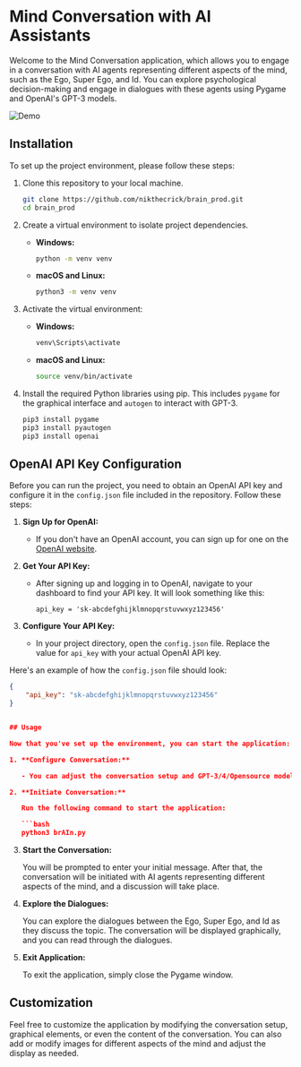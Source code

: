 

# Mind Conversation with AI Assistants

Welcome to the Mind Conversation application, which allows you to engage in a conversation with AI agents representing different aspects of the mind, such as the Ego, Super Ego, and Id. You can explore psychological decision-making and engage in dialogues with these agents using Pygame and OpenAI's GPT-3 models.

![Demo](demo.gif)

## Installation

To set up the project environment, please follow these steps:

1. Clone this repository to your local machine.

   ```bash
   git clone https://github.com/nikthecrick/brain_prod.git
   cd brain_prod
   ```

2. Create a virtual environment to isolate project dependencies.

   - **Windows:**

     ```bash
     python -m venv venv
     ```

   - **macOS and Linux:**

     ```bash
     python3 -m venv venv
     ```

3. Activate the virtual environment:

   - **Windows:**

     ```bash
     venv\Scripts\activate
     ```

   - **macOS and Linux:**

     ```bash
     source venv/bin/activate
     ```

4. Install the required Python libraries using pip. This includes `pygame` for the graphical interface and `autogen` to interact with GPT-3.

   ```bash
   pip3 install pygame
   pip3 install pyautogen
   pip3 install openai
   ```
## OpenAI API Key Configuration

Before you can run the project, you need to obtain an OpenAI API key and configure it in the `config.json` file included in the repository. Follow these steps:

1. **Sign Up for OpenAI:**
   - If you don't have an OpenAI account, you can sign up for one on the [OpenAI website](https://beta.openai.com/signup/).

2. **Get Your API Key:**
   - After signing up and logging in to OpenAI, navigate to your dashboard to find your API key. It will look something like this:
     ```
     api_key = 'sk-abcdefghijklmnopqrstuvwxyz123456'
     ```

3. **Configure Your API Key:**
   - In your project directory, open the `config.json` file. Replace the value for `api_key` with your actual OpenAI API key.

Here's an example of how the `config.json` file should look:

```json
{
    "api_key": "sk-abcdefghijklmnopqrstuvwxyz123456"
}


## Usage

Now that you've set up the environment, you can start the application:

1. **Configure Conversation:**

   - You can adjust the conversation setup and GPT-3/4/Opensource models in the `brAIn.py` script.

2. **Initiate Conversation:**

   Run the following command to start the application:

   ```bash
   python3 brAIn.py
   ```

3. **Start the Conversation:**

   You will be prompted to enter your initial message. After that, the conversation will be initiated with AI agents representing different aspects of the mind, and a discussion will take place.

4. **Explore the Dialogues:**

   You can explore the dialogues between the Ego, Super Ego, and Id as they discuss the topic. The conversation will be displayed graphically, and you can read through the dialogues.

5. **Exit Application:**

   To exit the application, simply close the Pygame window.

## Customization

Feel free to customize the application by modifying the conversation setup, graphical elements, or even the content of the conversation. You can also add or modify images for different aspects of the mind and adjust the display as needed.

